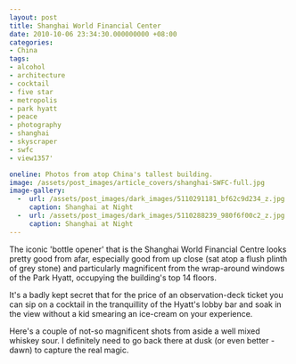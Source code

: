 ```yaml
---
layout: post
title: Shanghai World Financial Center
date: 2010-10-06 23:34:30.000000000 +08:00
categories:
- China
tags:
- alcohol
- architecture
- cocktail
- five star
- metropolis
- park hyatt
- peace
- photography
- shanghai
- skyscraper
- swfc
- view1357'

oneline: Photos from atop China's tallest building.
image: /assets/post_images/article_covers/shanghai-SWFC-full.jpg
image-gallery:
  -  url: /assets/post_images/dark_images/5110291181_bf62c9d234_z.jpg
     caption: Shanghai at Night
  -  url: /assets/post_images/dark_images/5110288239_980f6f00c2_z.jpg
     caption: Shanghai at Night
---
```

The iconic 'bottle opener' that is the Shanghai World Financial Centre looks pretty good from afar, especially good from up close (sat atop a flush plinth of grey stone) and particularly magnificent from the wrap-around windows of the Park Hyatt, occupying the building's top 14 floors.

It's a badly kept secret that for the price of an observation-deck ticket you can sip on a cocktail in the tranquillity of the Hyatt's lobby bar and soak in the view without a kid smearing an ice-cream on your experience.

Here's a couple of not-so magnificent shots from aside a well mixed whiskey sour. I definitely need to go back there at dusk (or even better - dawn) to capture the real magic.

